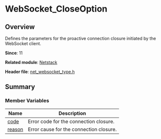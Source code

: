 # WebSocket_CloseOption


## Overview

Defines the parameters for the proactive connection closure initiated by the WebSocket client.

**Since**: 11

**Related module**: [Netstack](netstack.md)

**Header file**: [net_websocket_type.h](net__websocket__type_8h.md#net_websocket_typeh)

## Summary


### Member Variables

| Name| Description| 
| -------- | -------- |
| [code](netstack.md#code-23) | Error code for the connection closure.| 
| [reason](netstack.md#reason-23) | Error cause for the connection closure.| 
